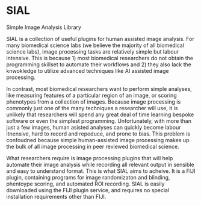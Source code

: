 # SIAL
Simple Image Analysis Library

SIAL is a collection of useful plugins for human assisted image analysis. For many biomedical science labs (we believe the majority of all biomedical science labs), image processing tasks are relatively simple but labour intensive. This is because 1) most biomedical researchers do not obtain the programming skillset to automate their workflows and 2) they also lack the knwokledge to utilize advanced techniques like AI assisted image processing. 

In contrast, most biomedical researchers want to perform simple analyses, like measuring features of a particular region of an image, or scoring phenotypes from a collection of images. Because image processing is commonly just one of the many techniques a researcher will use, it is unlikely that researchers will spend any great deal of time learning bespoke software or even the simplest programming. Unfortunately, with more than just a few images, human asisted analyses can quickly become labour itnensive, hard to record and repoduce, and prone to bias. This problem is confoudned because simple human-assisted image processing makes up the bulk of all image processing in peer reviewed biomedical science.

What researchers require is image processing plugins that will help automate their image analysis while recording all relevant output in sensible and easy to understand format. This is what SIAL aims to acheive. It is a FIJI plugin, containing programs for image randomizaton and blinding, phentoype scoring, and automated ROI recording. SIAL is easily downloaded using the FIJI plugin service, and requires no special installation requirements other than FIJI.

